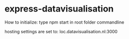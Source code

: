express-datavisualisation
=========================
How to initialize:
type npm start in root folder commandline

hosting settings are set to:
loc.datavisualisation.nl:3000
